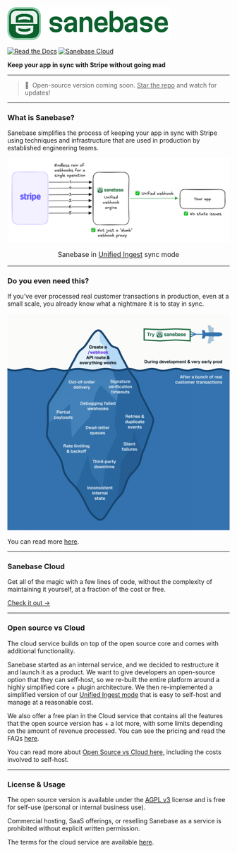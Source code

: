 <picture>
  <source srcset="https://raw.githubusercontent.com/sanebase/docs/refs/heads/main/logo/dark.svg" media="(prefers-color-scheme: dark)">
  <source srcset="https://raw.githubusercontent.com/sanebase/docs/refs/heads/main/logo/light.svg" media="(prefers-color-scheme: light)">
  <img src="https://raw.githubusercontent.com/sanebase/docs/refs/heads/main/logo/light.svg" alt="Sanebase logo">
</picture>

<!-- ![GitHub Repo stars](https://img.shields.io/github/stars/sanebase/sanebase) -->
[![Read the Docs](https://img.shields.io/badge/Read%20the%20Docs-3473AF)](https://docs.sanebase.dev/)
[![Sanebase Cloud](https://img.shields.io/badge/Sanebase%20Cloud-52802D)](https://sanebase.dev)


**Keep your app in sync with Stripe without going mad**

---

> 🎉&nbsp; Open-source version coming soon. <u>Star the repo</u> and watch for updates!

---

### What is Sanebase?

Sanebase simplifies the process of keeping your app in sync with Stripe using techniques and infrastructure that are used in production by established engineering teams.

<a href="https://docs.sanebase.dev/why-sanebase">
<picture>
  <source srcset="https://raw.githubusercontent.com/sanebase/docs/refs/heads/main/images/sanebase-vs-now-3-dark.png" media="(prefers-color-scheme: dark)">
  <source srcset="https://raw.githubusercontent.com/sanebase/docs/refs/heads/main/images/sanebase-vs-now-3.png" media="(prefers-color-scheme: light)">
  <img src="https://raw.githubusercontent.com/sanebase/docs/refs/heads/main/images/sanebase-vs-now-3.png" alt="Sanebase vs Now">
</picture>
</a>

<div style="text-align:center; font-size:0.95rem">

Sanebase in [Unified Ingest](https://docs.sanebase.dev/sync-modes/choose) sync mode

</div>

---

### Do you even need this?

If you’ve ever processed real customer transactions in production, even at a small scale, you already know what a nightmare it is to stay in sync.

![Webhook Iceberg](https://raw.githubusercontent.com/sanebase/docs/refs/heads/main/images/iceberg.png)

You can read more [here](https://docs.sanebase.dev/why-sanebase).

---

### Sanebase Cloud
Get all of the magic with a few lines of code, without the complexity of maintaining it yourself, at a fraction of the cost or free.

[Check it out &rarr;](https://sanebase.dev/)

---

### Open source vs Cloud

The cloud service builds on top of the open source core and comes with additional functionality.

Sanebase started as an internal service, and we decided to restructure it and launch it as a product. We want to give developers an open-source option that they can self-host, so we re-built the entire platform around a highly simplified core + plugin architecture. We then re-implemented a simplified version of our [Unified Ingest mode](https://docs.sanebase.dev/sync-modes/unified-ingest/overview) that is easy to self-host and manage at a reasonable cost.

We also offer a free plan in the Cloud service that contains all the features that the open source version has + a lot more, with some limits depending on the amount of revenue processed. You can see the pricing and read the FAQs [here](https://sanebase.dev/pricing).

You can read more about [Open Source vs Cloud here](https://docs.sanebase.dev/open-source-vs-cloud), including the costs involved to self-host.

---

### License & Usage

The open source version is available under the [AGPL v3](https://github.com/sanebase/sanebase/blob/main/LICENSE) license and is free for self-use (personal or internal business use).

Commercial hosting, SaaS offerings, or reselling Sanebase as a service is prohibited without explicit written permission.

The terms for the cloud service are available [here](https://sanebase.dev/terms).
